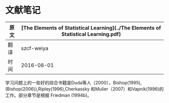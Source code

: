 # 文献笔记

原文     | [The Elements of Statistical Learning](../The Elements of Statistical Learning.pdf)
      ---|---
翻译     | szcf-weiya
时间     | 2016-08-01

学习问题上的一些好的综合书籍是Duda等人（2000），Bishop(1995),(Bishop(2006)),Ripley(1996),Cherkassky 和Mulier（2007）和Vapnik(1996)的工作。部分章节是根据 Friedman (1994b)。
